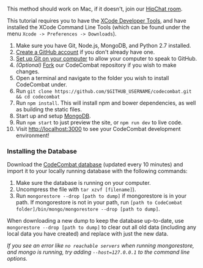 <!--
* [Simple Mac Tutorial](#simple-mac-tutorial)
* [Vagrant Tutorial](#the-do-it-yourself-vagrant-vm-method)
* [Installing the Database](#installing-the-database)
* [Mac OS X Screencast](https://www.youtube.com/watch?v=fom1ksXSbKM) (video)
-->

This method should work on Mac, if it doesn't, join our [HipChat room](https://www.hipchat.com/gkaufqwnj).

This tutorial requires you to have the [XCode Developer Tools](http://itunes.apple.com/us/app/xcode/id497799835?ls=1&mt=12), and have installed the XCode Command Line Tools (which can be found under the menu `Xcode -> Preferences -> Downloads`).

1. Make sure you have Git, Node.js, MongoDB, and Python 2.7 installed.
2. [Create a GitHub account](https://github.com/join) if you don't already have one.
3. [Set up Git on your computer](https://help.github.com/articles/set-up-git/) to allow your computer to speak to GitHub.
4. _(Optional)_ [Fork](https://github.com/codecombat/codecombat/fork) our CodeCombat repository if you wish to make changes.
5. Open a terminal and navigate to the folder you wish to install CodeCombat under.
6. Run `git clone https://github.com/$GITHUB_USERNAME/codecombat.git && cd codecombat`
7. Run `npm install`. This will install npm and bower dependencies, as well as building the static files.
8. Start up and setup [MongoDB](#installing-the-database).
9. Run `npm start` to just preview the site, or `npm run dev` to live code.
10. Visit [http://localhost:3000](http://localhost:3000) to see your CodeCombat development environment!

### Installing the Database

Download the [CodeCombat database](http://analytics.codecombat.com:8080/dump.tar.gz) (updated every 10 minutes) and import it to your locally running database with the following commands:

1. Make sure the database is running on your computer.
1. Uncompress the file with `tar xzvf [filename]`).
1. Run `mongorestore --drop [path to dump]` if mongorestore is in your path. If mongorestore is not in your path, run `[path to CodeCombat folder]/bin/mongo/mongorestore --drop [path to dump]`.

When downloading a new dump to keep the database up-to-date, use `mongorestore --drop [path to dump]` to clear out all old data (including any local data you have created) and replace with just the new data.

*If you see an error like `no reachable servers` when running mongorestore, and mongo is running, try adding `--host=127.0.0.1` to the command line options.*
